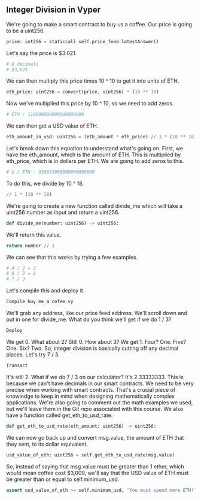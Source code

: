 ## Integer Division in Vyper

We're going to make a smart contract to buy us a coffee. Our price is going to be a uint256.

```python
price: int256 = staticcall self.price_feed.latestAnswer()
```

Let's say the price is $3.021.

```python
# 8 decimals
# $3,021
```

We can then multiply this price times 10 ^ 10 to get it into units of ETH.

```python
eth_price: uint256 = convert(price, uint256) * (10 ** 10)
```

Now we've multiplied this price by 10 ^ 10, so we need to add zeros.

```python
# ETH : 110000000000000000000
```

We can then get a USD value of ETH.

```python
eth_amount_in_usd: uint256 = (eth_amount * eth_price) // 1 * (10 ** 18)
```

Let's break down this equation to understand what's going on. First, we have the eth_amount, which is the amount of ETH. This is multiplied by eth_price, which is in dollars per ETH. We are going to add zeros to this.

```python
# $ / ETH : 336551000000000000000
```

To do this, we divide by 10 ^ 18.

```python
// 1 * (10 ** 18)
```

We're going to create a new function called divide_me which will take a uint256 number as input and return a uint256.

```python
def divide_me(number: uint256) -> uint256:
```

We'll return this value.

```python
return number // 3
```

We can see that this works by trying a few examples.

```python
# 4 / 2 = 2
# 6 / 3 = 2
# 7 / 3
```

Let's compile this and deploy it.

```bash
Compile buy_me_a_cofee.vy
```

We'll grab any address, like our price feed address. We'll scroll down and put in one for divide_me. What do you think we'll get if we do 1 / 3?

```bash
Deploy
```

We get 0. What about 2? Still 0. How about 3? We get 1. Four? One. Five? One. Six? Two. So, integer division is basically cutting off any decimal places. Let's try 7 / 3.

```bash
Transact
```

It's still 2. What if we do 7 / 3 on our calculator? It's 2.33333333. This is because we can't have decimals in our smart contracts. We need to be very precise when working with smart contracts. That's a crucial piece of knowledge to keep in mind when designing mathematically complex applications. We're also going to comment out the math examples we used, but we'll leave them in the Git repo associated with this course. We also have a function called get_eth_to_usd_rate.

```python
def get_eth_to_usd_rate(eth_amount: uint256) -> uint256:
```

We can now go back up and convert msg.value, the amount of ETH that they sent, to its dollar equivalent.

```python
usd_value_of_eth: uint256 = self.get_eth_to_usd_rate(msg.value)
```

So, instead of saying that msg.value must be greater than 1 ether, which would mean coffee cost $3,000, we'll say that the USD value of ETH must be greater than or equal to self.minimum_usd.

```python
assert usd_value_of_eth >= self.minimum_usd, "You must spend more ETH!"
```
